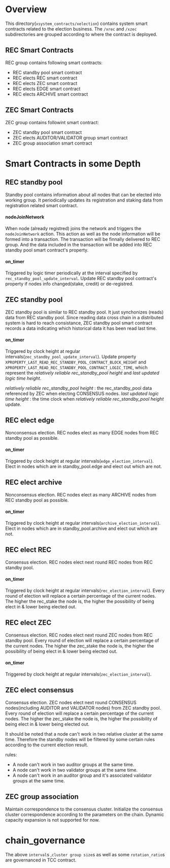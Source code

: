 # Overview
This directory(`xsystem_contracts/xelection`) contains system smart contracts related to the election business. The `/xrec` and `/xzec` subdirectories are grouped according to where the contract is deployed.

## REC Smart Contracts
REC group contains following smart contracts:
* REC standby pool smart contract
* REC elects REC smart contract
* REC elects ZEC smart contract
* REC elects EDGE smart contract
* REC elects ARCHIVE smart contract

## ZEC Smart Contracts
ZEC group contains followint smart contract:

* ZEC standby pool smart contract
* ZEC elects AUDITOR/VALIDATOR group smart contract
* ZEC group association smart contract


# Smart Contracts in some Depth

## REC standby pool
Standby pool contains information about all nodes that can be elected into working group. It periodically updates its registration and staking data from registration related smart contract.

#### nodeJoinNetwork
When node (already registred) joins the network and triggers the `nodeJoinNetwork` action. This action as well as the node information will be formed into a transaction. The transaction will be finnally delivered to REC group. And the data included in the transaction will be added into REC standby pool smart contract's property.

#### on_timer
Triggered by logic timer periodically at the interval specified by `rec_standby_pool_update_interval`. Update REC standby pool contract's property if nodes info changed(stake, credit) or de-registred.


## ZEC standby pool
ZEC standby pool is similar to REC standby pool. It just synchonizes (reads) data from REC standby pool. Since reading data cross chain in a distributed system is hard to reach consistance, ZEC standby pool smart contract records a data indicating which historical data it has been read last time.

#### on_timer
Triggered by clock height at regular intervals(`zec_standby_pool_update_interval`). Update property `XPROPERTY_LAST_READ_REC_STANDBY_POOL_CONTRACT_BLOCK_HEIGHT` and `XPROPERTY_LAST_READ_REC_STANDBY_POOL_CONTRACT_LOGIC_TIME`, which represent the *relatively reliable rec_standby_pool height* and *last updated logic time height*.

*relatively reliable rec_standby_pool height* : the rec_standby_pool data referenced by ZEC when electing CONSENSUS nodes.
*last updated logic time height* : the time clock when *relatively reliable rec_standby_pool height* update.


## REC elect edge
Nonconsensus election. REC nodes elect as many EDGE nodes from REC standby pool as possible.

#### on_timer
Triggered by clock height at regular intervals(`edge_election_interval`). Elect in nodes which are in standby_pool.edge and elect out which are not.


## REC elect archive
Nonconsensus election. REC nodes elect as many ARCHIVE nodes from REC standby pool as possible.

#### on_timer
Triggered by clock height at regular intervals(`archive_election_interval`). Elect in nodes which are in standby_pool.archive and elect out which are not.


## REC elect REC
Consensus election. REC nodes elect next round REC nodes from REC standby pool.

#### on_timer
Triggered by clock height at regular intervals(`rec_election_interval`). Every round of election will replace a certain percentage of the current nodes. The higher the rec_stake the node is, the higher the possibility of being elect in & lower being elected out.


## REC elect ZEC
Consensus election. REC nodes elect next round ZEC nodes from REC standby pool. Every round of election will replace a certain percentage of the current nodes. The higher the zec_stake the node is, the higher the possibility of being elect in & lower being elected out.

#### on_timer
Triggered by clock height at regular intervals(`zec_election_interval`).


## ZEC elect consensus
Consensus election. ZEC nodes elect next round CONSENSUS nodes(including AUDITOR and VALIDATOR nodes) from ZEC standby pool. Every round of election will replace a certain percentage of the current nodes. The higher the zec_stake the node is, the higher the possibility of being elect in & lower being elected out.

It should be noted that a node can't work in two relative cluster at the same time. Therefore the standby nodes will be filtered by some certain rules according to the current election result.

rules:
- A node can't work in two auditor groups at the same time.
- A node can't work in two validator groups at the same time.
- A node can't work in an auditor group and it's associated validator groups at the same time.

## ZEC group association
Maintain correspondence to the consensus cluster. Initialize the consensus cluster correspondence according to the parameters on the chain.
Dynamic capacity expansion is not supported for now.


# chain_governance
The above `interval`s ,`cluster group size`s as well as some `rotation_ratio`s are governanced in TCC contract.
